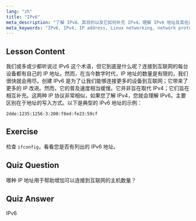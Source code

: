 ```yaml
---
lang: "zh"
title: "IPv6"
meta_description: "了解 IPv6、其目的以及它如何补充 IPv4。理解 IPv6 地址及其在连接更多设备到互联网中的作用。"
meta_keywords: "IPv6, IPv4, IP address, Linux networking, network protocols, 初学者，教程，指南"
---
```


## Lesson Content

我们或多或少都听说过 IPv6 这个术语，但它到底是什么呢？连接到互联网的每台设备都有自己的 IP 地址。然而，在当今数字时代，IP 地址的数量是有限的，我们很快就会用尽。创建 IPv6 是为了让我们能够连接更多的设备到互联网；它带来了更多的 IP 改进。然而，它的普及速度相当缓慢。它并非旨在取代 IPv4；它们旨在相互补充。这两种 IP 协议非常相似，如果您了解 IPv4，您就会理解 IPv6。主要区别在于地址的写入方式。以下是典型的 IPv6 地址的示例：

```plaintext
2dde:1235:1256:3:200:f8ed:fe23:59cf
```

## Exercise

检查 `ifconfig`，看看您是否有列出的 IPv6 地址。

## Quiz Question

哪种 IP 地址用于帮助增加可以连接到互联网的主机数量？

## Quiz Answer

IPv6
